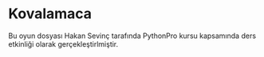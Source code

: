 # Kovalamaca

Bu oyun dosyası Hakan Sevinç tarafında PythonPro kursu kapsamında ders etkinliği olarak gerçekleştirlmiştir.
